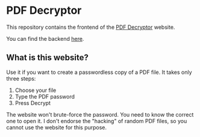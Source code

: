 # PDF Decryptor

This repository contains the frontend of the [PDF Decryptor](https://pdfdecryptor.vercel.app/) website.

You can find the backend [here](https://github.com/kovrichard/pdf-decryptor).

## What is this website?

Use it if you want to create a passwordless copy of a PDF file. It takes only three steps:

1. Choose your file
2. Type the PDF password
3. Press Decrypt

The website won't brute-force the password. You need to know the correct one to open it. I don't endorse the "hacking" of random PDF files, so you cannot use the website for this purpose.
